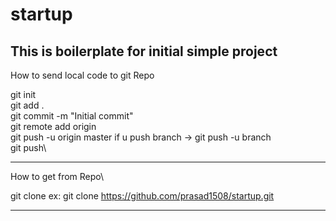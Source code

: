 # startup
This is boilerplate for initial simple project
-------------------------------------------------------------------------------------------------
How to send local code to git Repo

git init  
git add .\
git commit -m "Initial commit"\
git remote add origin <url>\
git push -u origin master      if u push branch ->   git push -u branch <branch name>\
git push\

------------------------------------------------------------------------------------------------

How to get from Repo\

git clone <url>              ex: git clone https://github.com/prasad1508/startup.git  


--------------------------------------------------------------------------------------------------
